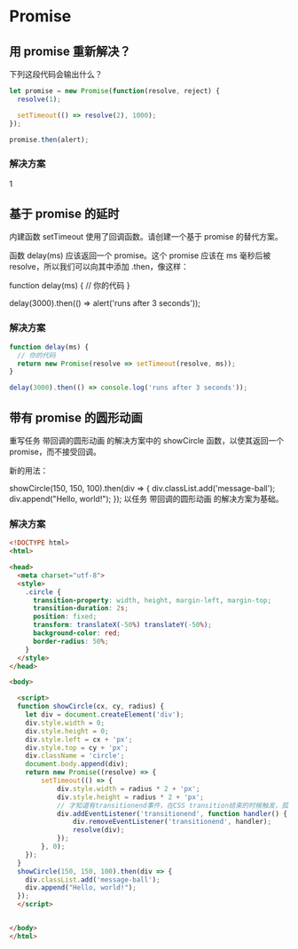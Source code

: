 # Promise

## 用 promise 重新解决？

下列这段代码会输出什么？

``` javascript
let promise = new Promise(function(resolve, reject) {
  resolve(1);

  setTimeout(() => resolve(2), 1000);
});

promise.then(alert);
```

### 解决方案

1

## 基于 promise 的延时

内建函数 setTimeout 使用了回调函数。请创建一个基于 promise 的替代方案。

函数 delay(ms) 应该返回一个 promise。这个 promise 应该在 ms 毫秒后被 resolve，所以我们可以向其中添加 .then，像这样：

function delay(ms) {
  // 你的代码
}

delay(3000).then(() => alert('runs after 3 seconds'));

### 解决方案

``` javascript
function delay(ms) {
  // 你的代码
  return new Promise(resolve => setTimeout(resolve, ms));
}

delay(3000).then(() => console.log('runs after 3 seconds'));

```

## 带有 promise 的圆形动画

重写任务 带回调的圆形动画 的解决方案中的 showCircle 函数，以使其返回一个 promise，而不接受回调。

新的用法：

showCircle(150, 150, 100).then(div => {
  div.classList.add('message-ball');
  div.append("Hello, world!");
});
以任务 带回调的圆形动画 的解决方案为基础。

### 解决方案

``` html
<!DOCTYPE html>
<html>

<head>
  <meta charset="utf-8">
  <style>
    .circle {
      transition-property: width, height, margin-left, margin-top;
      transition-duration: 2s;
      position: fixed;
      transform: translateX(-50%) translateY(-50%);
      background-color: red;
      border-radius: 50%;
    }
  </style>
</head>

<body>

  <script>
  function showCircle(cx, cy, radius) {
    let div = document.createElement('div');
    div.style.width = 0;
    div.style.height = 0;
    div.style.left = cx + 'px';
    div.style.top = cy + 'px';
    div.className = 'circle';
    document.body.append(div);
    return new Promise((resolve) => {
        setTimeout(() => {
            div.style.width = radius * 2 + 'px';
            div.style.height = radius * 2 + 'px';
            // 才知道有transitionend事件，在CSS transition结束的时候触发，孤陋寡闻...
            div.addEventListener('transitionend', function handler() {
                div.removeEventListener('transitionend', handler);
                resolve(div);
            });
        }, 0);
    });
  }
  showCircle(150, 150, 100).then(div => {
    div.classList.add('message-ball');
    div.append("Hello, world!");
  });
  </script>


</body>
</html>
```
